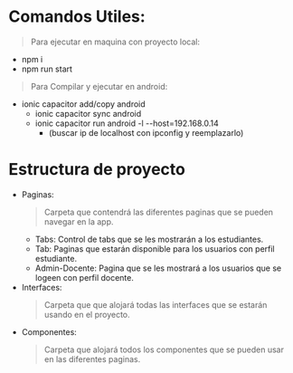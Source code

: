 # Comandos Utiles:
> Para ejecutar en maquina con proyecto local:
* npm i
* npm run start

> Para Compilar y ejecutar en android:
* ionic capacitor add/copy android
  * ionic capacitor sync android
  * ionic capacitor run android -l --host=192.168.0.14   
     * (buscar ip de localhost con ipconfig y reemplazarlo)

# Estructura de proyecto
* Paginas:
  > Carpeta que contendrá las diferentes paginas que se pueden navegar en la app.
  * Tabs: Control de tabs que se les mostrarán a los estudiantes.
  * Tab: Paginas que estarán disponible para los usuarios con perfil estudiante.
  * Admin-Docente: Pagina que se les mostrará a los usuarios que se logeen con perfil docente.
* Interfaces:
  > Carpeta que que alojará todas las interfaces que se estarán usando en el proyecto.
* Componentes:
  > Carpeta que alojará todos los componentes que se pueden usar en las diferentes paginas. 
